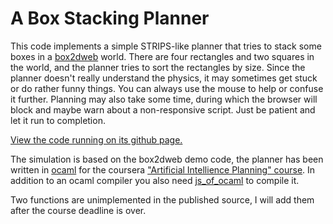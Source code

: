 A Box Stacking Planner
======================

This code implements a simple STRIPS-like planner that tries to stack
some boxes in a [box2dweb](http://code.google.com/p/box2dweb/) world.
There are four rectangles and two squares in the world, and the
planner tries to sort the rectangles by size.  Since the planner
doesn't really understand the physics, it may sometimes get stuck or
do rather funny things. You can always use the mouse to help or
confuse it further.  Planning may also take some time, during which
the browser will block and maybe warn about a non-responsive
script. Just be patient and let it run to completion.

[View the code running on its github page.](http://fhars.gitbub.com/boxworld/)

The simulation is based on the box2dweb demo code, the planner has
been written in [ocaml](http://www.ocaml.org) for the coursera
["Artificial Intellience Planning"
course](https://www.coursera.org/course/aiplan). In addition to an ocaml
compiler you also need [js_of_ocaml](http://ocsigen.org/js_of_ocaml/)
to compile it.

Two functions are unimplemented in the published source, I will add
them after the course deadline is over.